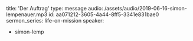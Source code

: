 title: 'Der Auftrag'
type: message
audio: /assets/audio/2019-06-16-simon-lempenauer.mp3
id: aa071212-3605-4a44-8ff5-3341e831bae0
sermon_series: life-on-mission
speaker:
  - simon-lemp
